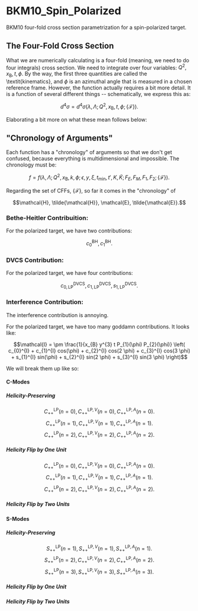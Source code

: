 # BKM10_Spin_Polarized
BKM10 four-fold cross section parametrization for a spin-polarized target.

## The Four-Fold Cross Section

What we are numerically calculating is a four-fold (meaning, we need to do four integrals) cross section. We need to integrate over four variables: $Q^{2}, x_{\text{B}}, t, \phi$. By the way, the first three quantities are called the \textit{kinematics}, and $\phi$ is an azimuthal angle that is measured in a chosen reference frame. However, the function actually requires a bit more detail. It is a function of several different things -- schematically, we express this as:

$$d^{4}\sigma = d^{4}\sigma ( \lambda, \Lambda ; Q^{2}, x_{\text{B}}, t, \phi ; \{ \mathcal{F} \} ).$$

Elaborating a bit more on what these mean follows below:

## "Chronology of Arguments"

Each function has a "chronology" of arguments so that we don't get confused, because everything is multidimensional and impossible. The chronology must be:

$$f = f(\lambda, \Lambda; Q^{2}, x_{\text{B}}, k, \phi; \epsilon, y, \xi, t_{\text{min}}, t', K, \tilde{K}; F_{E}, F_{M}, F_{1}, F_{2}; \{ \mathcal{F} \}).$$

Regarding the set of CFFs, $\{ \mathcal{F} \}$, so far it comes in the "chronology" of

$$\mathcal{H}, \tilde{\mathcal{H}}, \mathcal{E}, \tilde{\mathcal{E}}.$$

### Bethe-Heitler Contribuition:

For the polarized target, we have two contributions:

$$c_{0}^{\text{BH}}, c_{1}^{\text{BH}}.$$

### DVCS Contribution:

For the polarized target, we have four contributions:

$$c_{0,\text{LP}}^{\text{DVCS}}, c_{1,\text{LP}}^{\text{DVCS}}, s_{1,\text{LP}}^{\text{DVCS}}.$$

### Interference Contribution:

The interference contribution is annoying.

For the polarized target, we have too many goddamn contributions. It looks like:

$$\mathcal{I} = \pm \frac{1}{x_{B} y^{3} t P_{1}(\phi) P_{2}(\phi)} \left( c_{0}^{I} + c_{1}^{I} cos(\phi) + c_{2}^{I} cos(2 \phi) + c_{3}^{I} cos(3 \phi) + s_{1}^{I} sin(\phi) + s_{2}^{I} sin(2 \phi) + s_{3}^{I} sin(3 \phi) \right)$$


We will break them up like so:

#### C-Modes

##### Helicity-Preserving

$$C_{++}^{\text{LP}}(n = 0), C_{++}^{\text{LP}, V}(n = 0), C_{++}^{\text{LP}, A}(n = 0).$$
$$C_{++}^{\text{LP}}(n = 1), C_{++}^{\text{LP}, V}(n = 1), C_{++}^{\text{LP}, A}(n = 1).$$
$$C_{++}^{\text{LP}}(n = 2), C_{++}^{\text{LP}, V}(n = 2), C_{++}^{\text{LP}, A}(n = 2).$$

##### Helicity Flip by One Unit

$$C_{++}^{\text{LP}}(n = 0), C_{++}^{\text{LP}, V}(n = 0), C_{++}^{\text{LP}, A}(n = 0).$$
$$C_{++}^{\text{LP}}(n = 1), C_{++}^{\text{LP}, V}(n = 1), C_{++}^{\text{LP}, A}(n = 1).$$
$$C_{++}^{\text{LP}}(n = 2), C_{++}^{\text{LP}, V}(n = 2), C_{++}^{\text{LP}, A}(n = 2).$$

##### Helicity Flip by Two Units

#### S-Modes

##### Helicity-Preserving

$$S_{++}^{\text{LP}}(n = 1), S_{++}^{\text{LP}, V}(n = 1), S_{++}^{\text{LP}, A}(n = 1).$$
$$S_{++}^{\text{LP}}(n = 2), C_{++}^{\text{LP}, V}(n = 2), C_{++}^{\text{LP}, A}(n = 2).$$
$$S_{++}^{\text{LP}}(n = 3), S_{++}^{\text{LP}, V}(n = 3), S_{++}^{\text{LP}, A}(n = 3).$$

##### Helicity Flip by One Unit

##### Helicity Flip by Two Units
